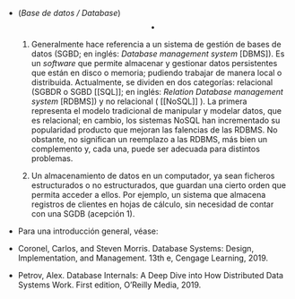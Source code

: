 - (_Base de datos / Database_) $$\bullet$$
  
  1. Generalmente hace referencia a un sistema de gestión de bases de datos (SGBD; en inglés: _Database management system_ [DBMS]). Es un _software_ que permite almacenar y gestionar datos persistentes que están en disco o memoria; pudiendo trabajar de manera local o distribuida. Actualmente, se dividen en dos categorías: relacional (SGBDR o SGBD [[SQL]]; en inglés: _Relation Database management system_ [RDBMS]) y no relacional ( [[NoSQL]] ). La primera representa el modelo tradicional de manipular y modelar datos, que es relacional; en cambio, los sistemas NoSQL han incrementado su popularidad producto que mejoran las falencias de las RDBMS. No obstante, no significan un reemplazo a las RDBMS, más bien un complemento y, cada una, puede ser adecuada para distintos problemas.
  
  2. Un almacenamiento de datos en un computador, ya sean ficheros estructurados o no estructurados, que guardan una cierto orden que permita acceder a ellos. Por ejemplo, un sistema que almacena registros de clientes en hojas de cálculo, sin necesidad de contar con una SGDB (acepción 1).
- Para una introducción general, véase:
- Coronel, Carlos, and Steven Morris. Database Systems: Design, Implementation, and Management. 13th e, Cengage Learning, 2019.
- Petrov, Alex. Database Internals: A Deep Dive into How Distributed Data Systems Work. First edition, O’Reilly Media, 2019.
